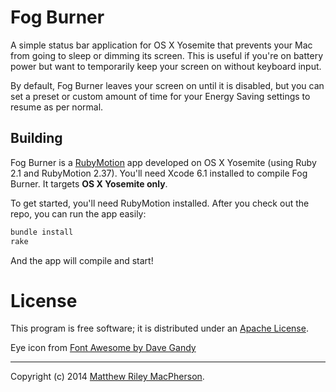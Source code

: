 # Fog Burner

A simple status bar application for OS X Yosemite that prevents your Mac from
going to sleep or dimming its screen. This is useful if you're on battery
power but want to temporarily keep your screen on without keyboard input.

By default, Fog Burner leaves your screen on until it is disabled, but you can
set a preset or custom amount of time for your Energy Saving settings to resume
as per normal.

## Building

Fog Burner is a [RubyMotion][] app developed on OS X Yosemite (using Ruby 2.1
and RubyMotion 2.37). You'll need Xcode 6.1 installed to compile Fog Burner.
It targets **OS X Yosemite only**.

To get started, you'll need RubyMotion installed. After you check out the repo,
you can run the app easily:

```bash
bundle install
rake
```

And the app will compile and start!

[RubyMotion]: http://www.rubymotion.com/

# License

This program is free software; it is distributed under an
[Apache License](https://github.com/tofumatt/FogBurner/blob/master/LICENSE).

Eye icon from [Font Awesome by Dave Gandy](http://fontawesome.io/)

---

Copyright (c) 2014 [Matthew Riley MacPherson](http://tofumatt.com).
